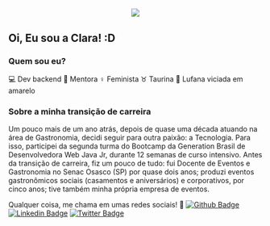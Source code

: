 
<h1 align="center">
  <img src="https://media.giphy.com/media/3UtEIg06e3uz6/giphy.gif">
</h1>

<h2> Oi, Eu sou a Clara! :D </h2>


### Quem sou eu?

💻 Dev backend
📕 Mentora
♀ Feminista
♉ Taurina
💛 Lufana viciada em amarelo


### Sobre a minha transição de carreira
Um pouco mais de um ano atrás, depois de quase uma década atuando na área de Gastronomia, decidi seguir para outra paixão: a Tecnologia.
Para isso, participei da segunda turma do Bootcamp da Generation Brasil de Desenvolvedora Web Java Jr, durante 12 semanas de curso intensivo.
Antes da transição de carreira, fiz um pouco de tudo: fui Docente de Eventos e Gastronomia no Senac Osasco (SP) por quase dois anos; produzi eventos gastronômicos sociais (casamentos e aniversários) e corporativos, por cinco anos; tive também minha própria empresa de eventos.

Qualquer coisa, me chama em umas redes sociais! 🧡
[![Github Badge](https://img.shields.io/badge/-Github-000?style=flat-square&logo=Github&logoColor=white&link=https://github.com/claravidal)](https://github.com/claravidal)
[![Linkedin Badge](https://img.shields.io/badge/-LinkedIn-blue?style=flat-square&logo=Linkedin&logoColor=white&link=https://www.linkedin.com/in/clara-vidal-carvalho/)](https://www.linkedin.com/in/clara-vidal-carvalho/)
[![Twitter Badge](https://img.shields.io/badge/-Twitter-1ca0f1?style=flat-square&labelColor=1ca0f1&logo=twitter&logoColor=white&link=https://twitter.com/vidalclaa)](https://twitter.com/vidalclaa)

